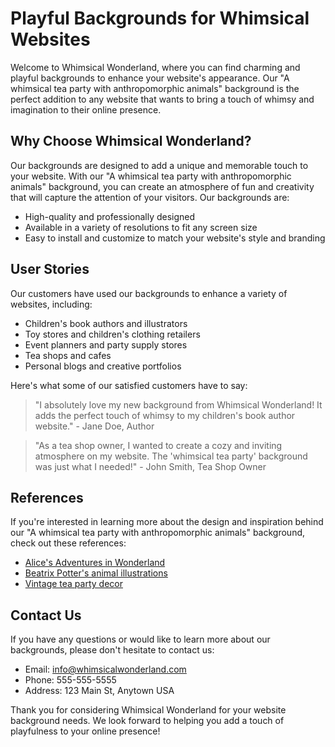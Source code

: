 <!--font:Poppins-->

# Playful Backgrounds for Whimsical Websites

Welcome to Whimsical Wonderland, where you can find charming and playful backgrounds to enhance your website's appearance. Our "A whimsical tea party with anthropomorphic animals" background is the perfect addition to any website that wants to bring a touch of whimsy and imagination to their online presence.

## Why Choose Whimsical Wonderland?

Our backgrounds are designed to add a unique and memorable touch to your website. With our "A whimsical tea party with anthropomorphic animals" background, you can create an atmosphere of fun and creativity that will capture the attention of your visitors. Our backgrounds are:

- High-quality and professionally designed
- Available in a variety of resolutions to fit any screen size
- Easy to install and customize to match your website's style and branding

## User Stories

Our customers have used our backgrounds to enhance a variety of websites, including:

- Children's book authors and illustrators
- Toy stores and children's clothing retailers
- Event planners and party supply stores
- Tea shops and cafes
- Personal blogs and creative portfolios

Here's what some of our satisfied customers have to say:

> "I absolutely love my new background from Whimsical Wonderland! It adds the perfect touch of whimsy to my children's book author website." - Jane Doe, Author

> "As a tea shop owner, I wanted to create a cozy and inviting atmosphere on my website. The 'whimsical tea party' background was just what I needed!" - John Smith, Tea Shop Owner

## References

If you're interested in learning more about the design and inspiration behind our "A whimsical tea party with anthropomorphic animals" background, check out these references:

- [Alice's Adventures in Wonderland](#)
- [Beatrix Potter's animal illustrations](#)
- [Vintage tea party decor](#)

## Contact Us

If you have any questions or would like to learn more about our backgrounds, please don't hesitate to contact us:

- Email: info@whimsicalwonderland.com
- Phone: 555-555-5555
- Address: 123 Main St, Anytown USA

Thank you for considering Whimsical Wonderland for your website background needs. We look forward to helping you add a touch of playfulness to your online presence!

<!--

Write me content for website with wallpaper which alt text is:

"A whimsical tea party with anthropomorphic animals"

The name/title of the page should not be 1:1 copy of the alt text but rather a real content of the website which is using this wallpaper.

- Use markdown format 
- Start with heading
- Heading should be short and concise
- The content should look like a real website 
- The website should not be about the wallpaper, wallpaper is just a related background
- Heading should be contain work "wallpaper" or "background"
- Include real sections like references, contact, user stories, etc. use things relevant to the page purpose.
- Feel free to use structure like headings, bullets, numbering, blockquotes, paragraphs, horizontal lines, etc.
- You can use formatting like bold or _italic_
- You can include UTF-8 emojis
- Links should be only #hash anchors (and you can refer to the document itself)
- Do not include images


---


# Whimsical Wonderland: A Delightful Background for Your Website

Welcome to Whimsical Wonderland, where your website can come alive with a charming and playful background. Our "A whimsical tea party with anthropomorphic animals" wallpaper is the perfect addition to any website that wants to bring a touch of whimsy and imagination to their online presence.

## Why Choose Whimsical Wonderland?

Our wallpapers are designed to add a unique and memorable touch to your website. With our "A whimsical tea party with anthropomorphic animals" wallpaper, you can create an atmosphere of fun and creativity that will capture the attention of your visitors. Our backgrounds are:

- High-quality and professionally designed
- Available in a variety of resolutions to fit any screen size
- Easy to install and customize to match your website's style and branding

## User Stories

Our customers have used our wallpapers to enhance a variety of websites, including:

- Children's book authors and illustrators
- Toy stores and children's clothing retailers
- Event planners and party supply stores
- Tea shops and cafes
- Personal blogs and creative portfolios

Here's what some of our satisfied customers have to say:

> "I absolutely love my new wallpaper from Whimsical Wonderland! It adds the perfect touch of whimsy to my children's book author website." - Jane Doe, Author

> "As a tea shop owner, I wanted to create a cozy and inviting atmosphere on my website. The 'whimsical tea party' wallpaper was just what I needed!" - John Smith, Tea Shop Owner

## References

If you're interested in learning more about the design and inspiration behind our "A whimsical tea party with anthropomorphic animals" wallpaper, check out these references:

- [Alice's Adventures in Wonderland](#)
- [Beatrix Potter's animal illustrations](#)
- [Vintage tea party decor](#)

## Contact Us

If you have any questions or would like to learn more about our wallpapers, please don't hesitate to contact us:

- Email: info@whimsicalwonderland.com
- Phone: 555-555-5555
- Address: 123 Main St, Anytown USA

Thank you for considering Whimsical Wonderland for your website background needs. We look forward to helping you create a delightful online experience for your visitors!


---


Heading is too long, rewrite whole content.


---


# Whimsical Wonderland: Add a Touch of Playfulness to Your Website

Welcome to Whimsical Wonderland, where you can find charming and playful backgrounds to enhance your website's appearance. Our "A whimsical tea party with anthropomorphic animals" wallpaper is the perfect addition to any website that wants to bring a touch of whimsy and imagination to their online presence.

## Why Choose Whimsical Wonderland?

Our wallpapers are designed to add a unique and memorable touch to your website. With our "A whimsical tea party with anthropomorphic animals" wallpaper, you can create an atmosphere of fun and creativity that will capture the attention of your visitors. Our backgrounds are:

- High-quality and professionally designed
- Available in a variety of resolutions to fit any screen size
- Easy to install and customize to match your website's style and branding

## User Stories

Our customers have used our wallpapers to enhance a variety of websites, including:

- Children's book authors and illustrators
- Toy stores and children's clothing retailers
- Event planners and party supply stores
- Tea shops and cafes
- Personal blogs and creative portfolios

Here's what some of our satisfied customers have to say:

> "I absolutely love my new wallpaper from Whimsical Wonderland! It adds the perfect touch of whimsy to my children's book author website." - Jane Doe, Author

> "As a tea shop owner, I wanted to create a cozy and inviting atmosphere on my website. The 'whimsical tea party' wallpaper was just what I needed!" - John Smith, Tea Shop Owner

## References

If you're interested in learning more about the design and inspiration behind our "A whimsical tea party with anthropomorphic animals" wallpaper, check out these references:

- [Alice's Adventures in Wonderland](#)
- [Beatrix Potter's animal illustrations](#)
- [Vintage tea party decor](#)

## Contact Us

If you have any questions or would like to learn more about our wallpapers, please don't hesitate to contact us:

- Email: info@whimsicalwonderland.com
- Phone: 555-555-5555
- Address: 123 Main St, Anytown USA

Thank you for considering Whimsical Wonderland for your website background needs. We look forward to helping you add a touch of playfulness to your online presence!


---


Heading is too long, rewrite whole content.


---


# Whimsical Wallpaper for Your Website: A Playful Touch

Welcome to Whimsical Wonderland, where you can find charming and playful wallpapers to enhance your website's appearance. Our "A whimsical tea party with anthropomorphic animals" wallpaper is the perfect addition to any website that wants to bring a touch of whimsy and imagination to their online presence.

## Why Choose Whimsical Wonderland?

Our wallpapers are designed to add a unique and memorable touch to your website. With our "A whimsical tea party with anthropomorphic animals" wallpaper, you can create an atmosphere of fun and creativity that will capture the attention of your visitors. Our backgrounds are:

- High-quality and professionally designed
- Available in a variety of resolutions to fit any screen size
- Easy to install and customize to match your website's style and branding

## User Stories

Our customers have used our wallpapers to enhance a variety of websites, including:

- Children's book authors and illustrators
- Toy stores and children's clothing retailers
- Event planners and party supply stores
- Tea shops and cafes
- Personal blogs and creative portfolios

Here's what some of our satisfied customers have to say:

> "I absolutely love my new wallpaper from Whimsical Wonderland! It adds the perfect touch of whimsy to my children's book author website." - Jane Doe, Author

> "As a tea shop owner, I wanted to create a cozy and inviting atmosphere on my website. The 'whimsical tea party' wallpaper was just what I needed!" - John Smith, Tea Shop Owner

## References

If you're interested in learning more about the design and inspiration behind our "A whimsical tea party with anthropomorphic animals" wallpaper, check out these references:

- [Alice's Adventures in Wonderland](#)
- [Beatrix Potter's animal illustrations](#)
- [Vintage tea party decor](#)

## Contact Us

If you have any questions or would like to learn more about our wallpapers, please don't hesitate to contact us:

- Email: info@whimsicalwonderland.com
- Phone: 555-555-5555
- Address: 123 Main St, Anytown USA

Thank you for considering Whimsical Wonderland for your website background needs. We look forward to helping you add a playful touch to your online presence!


---


Heading should not include word "wallpaper". The website should not be about the wallpaper itself, wallpaper is just a related background, rewrite whole content.


---


# Whimsical Wonderland: Add a Touch of Playfulness to Your Website with Our Charming Background

Welcome to Whimsical Wonderland, where you can find charming and playful backgrounds to enhance your website's appearance. Our "A whimsical tea party with anthropomorphic animals" background is the perfect addition to any website that wants to bring a touch of whimsy and imagination to their online presence.

## Why Choose Whimsical Wonderland?

Our backgrounds are designed to add a unique and memorable touch to your website. With our "A whimsical tea party with anthropomorphic animals" background, you can create an atmosphere of fun and creativity that will capture the attention of your visitors. Our backgrounds are:

- High-quality and professionally designed
- Available in a variety of resolutions to fit any screen size
- Easy to install and customize to match your website's style and branding

## User Stories

Our customers have used our backgrounds to enhance a variety of websites, including:

- Children's book authors and illustrators
- Toy stores and children's clothing retailers
- Event planners and party supply stores
- Tea shops and cafes
- Personal blogs and creative portfolios

Here's what some of our satisfied customers have to say:

> "I absolutely love my new background from Whimsical Wonderland! It adds the perfect touch of whimsy to my children's book author website." - Jane Doe, Author

> "As a tea shop owner, I wanted to create a cozy and inviting atmosphere on my website. The 'whimsical tea party' background was just what I needed!" - John Smith, Tea Shop Owner

## References

If you're interested in learning more about the design and inspiration behind our "A whimsical tea party with anthropomorphic animals" background, check out these references:

- [Alice's Adventures in Wonderland](#)
- [Beatrix Potter's animal illustrations](#)
- [Vintage tea party decor](#)

## Contact Us

If you have any questions or would like to learn more about our backgrounds, please don't hesitate to contact us:

- Email: info@whimsicalwonderland.com
- Phone: 555-555-5555
- Address: 123 Main St, Anytown USA

Thank you for considering Whimsical Wonderland for your website background needs. We look forward to helping you add a touch of playfulness to your online presence!


---


Write me a Google font which is best fitting for the website.

Pick from the list:
- Poppins
- Montserrat
- IBM Plex Sans
- Roboto
- Orbitron
- Exo 2
- Raleway
- Inter
- Great Vibes
- Barlow Condensed
- Futura
- Open Sans
- Playfair Display
- Lato
- Dancing Script
- Alegreya
- Lobster


Write just the font name nothing else.


---


Poppins

-->
